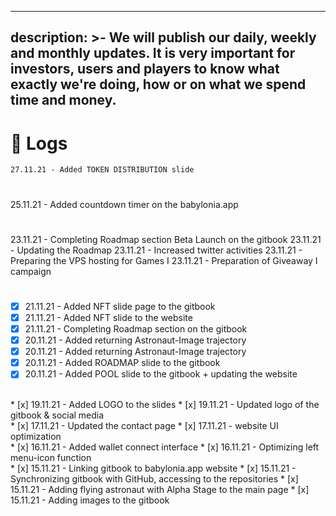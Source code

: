 
---
description: >-
  ​We will publish our daily, weekly and monthly updates. It is very important
  for investors, users and players to know what exactly we're doing, how or on
  what we spend time and money.
---

# 📅 Logs

    27.11.21 - Added TOKEN DISTRIBUTION slide
#
25.11.21 - Added countdown timer on the babylonia.app
#
23.11.21 - Completing Roadmap section Beta Launch on the gitbook
23.11.21 - Updating the Roadmap
23.11.21 - Increased twitter activities
23.11.21 - Preparing the VPS hosting for Games I
23.11.21 - Preparation of Giveaway I campaign&#x20;
#
* [x] 21.11.21 - Added NFT slide page to the gitbook
* [x] 21.11.21 - Added NFT slide to the website
* [x] 21.11.21 - Completing Roadmap section on the gitbook
* [x] 20.11.21 - Added returning Astronaut-Image trajectory
* [x] 20.11.21 - Added returning Astronaut-Image trajectory
* [x] 20.11.21 - Added ROADMAP slide to the gitbook
* [x] 20.11.21 - Added POOL slide to the gitbook + updating the website
<br />
* [x] 19.11.21 - Added LOGO to the slides
* [x] 19.11.21 - Updated logo of the gitbook & social media
<br />
* [x] 17.11.21 - Updated the contact page
* [x] 17.11.21 - website UI optimization
<br />
* [x] 16.11.21 - Added wallet connect interface
* [x] 16.11.21 - Optimizing left menu-icon function
<br />
* [x] 15.11.21 - Linking gitbook to babylonia.app website
* [x] 15.11.21 - Synchronizing gitbook with GitHub, accessing to the repositories
* [x] 15.11.21 - Adding flying astronaut with Alpha Stage to the main page
* [x] 15.11.21 - Adding images to the gitbook
